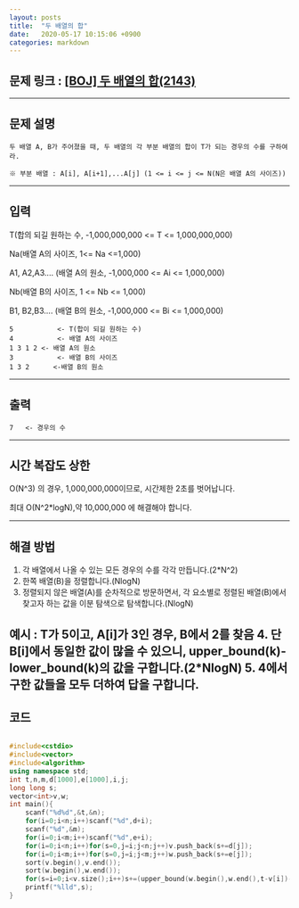 ```yaml
---
layout: posts
title:  "두 배열의 합"
date:   2020-05-17 10:15:06 +0900
categories: markdown
---
```

## 문제 링크 : [[BOJ] 두 배열의 합(2143)](https://www.acmicpc.net/problem/2143 "[BOJ] 두 배열의 합")
---
## 문제 설명
    두 배열 A, B가 주어졌을 때, 두 배열의 각 부분 배열의 합이 T가 되는 경우의 수를 구하여라.

	※ 부분 배열 : A[i], A[i+1],...A[j] (1 <= i <= j <= N(N은 배열 A의 사이즈))
---
## 입력
T(합의 되길 원하는 수, -1,000,000,000 <= T <= 1,000,000,000)

Na(배열 A의 사이즈, 1<= Na <=1,000)

A1, A2,A3.... (배열 A의 원소, -1,000,000 <= Ai <= 1,000,000)

Nb(배열 B의 사이즈, 1 <= Nb <= 1,000)

B1, B2,B3.... (배열 B의 원소, -1,000,000 <= Bi <= 1,000,000)
```
5			<- T(합이 되길 원하는 수)
4			<- 배열 A의 사이즈
1 3 1 2	<- 배열 A의 원소
3			<- 배열 B의 사이즈
1 3 2	   <-배열 B의 원소
```
---
## 출력
```
7	<- 경우의 수
```
---
## 시간 복잡도 상한
O(N^3) 의 경우, 1,000,000,000이므로, 시간제한 2초를 벗어납니다.

최대 O(N^2*logN),약 10,000,000 에 해결해야 합니다.

---
## 해결 방법
1. 각 배열에서 나올 수 있는 모든 경우의 수를 각각 만듭니다.(2*N^2)
2. 한쪽 배열(B)을 정렬합니다.(NlogN)
3. 정렬되지 않은 배열(A)를 순차적으로 방문하면서, 각 요소별로 정렬된 배열(B)에서 찾고자 하는 값을 이분 탐색으로 탐색합니다.(NlogN)

예시 : T가 5이고, A[i]가 3인 경우, B에서 2를 찾음
4. 단 B[i]에서 동일한 값이 많을 수 있으니, upper_bound(k)-lower_bound(k)의 값을 구합니다.(2*NlogN)
5. 4에서 구한 값들을 모두 더하여 답을 구합니다.
---
## 코드
``` c++

#include<cstdio>
#include<vector>
#include<algorithm>
using namespace std;
int t,n,m,d[1000],e[1000],i,j;
long long s;
vector<int>v,w;
int main(){
    scanf("%d%d",&t,&n);
    for(i=0;i<n;i++)scanf("%d",d+i);
    scanf("%d",&m);
    for(i=0;i<m;i++)scanf("%d",e+i);
    for(i=0;i<n;i++)for(s=0,j=i;j<n;j++)v.push_back(s+=d[j]);
    for(i=0;i<m;i++)for(s=0,j=i;j<m;j++)w.push_back(s+=e[j]);
    sort(v.begin(),v.end());
    sort(w.begin(),w.end());
    for(s=i=0;i<v.size();i++)s+=(upper_bound(w.begin(),w.end(),t-v[i])-w.begin())-(lower_bound(w.begin(),w.end(),t-v[i])-w.begin());
    printf("%lld",s);
}

```